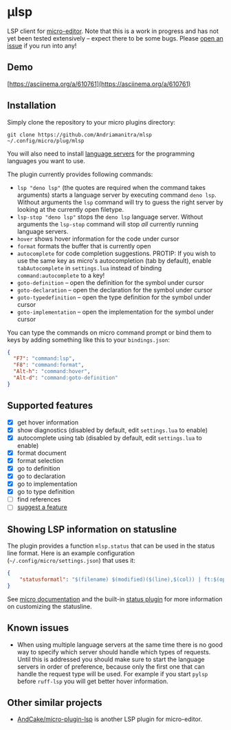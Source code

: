 # µlsp

LSP client for [micro-editor](https://github.com/zyedidia/micro).
Note that this is a work in progress and has not yet been tested extensively – expect there to be some bugs.
Please [open an issue](https://github.com/Andriamanitra/mlsp/issues/new) if you run into any!

## Demo

[https://asciinema.org/a/610761](https://asciinema.org/a/610761)

## Installation

Simply clone the repository to your micro plugins directory:

```
git clone https://github.com/Andriamanitra/mlsp ~/.config/micro/plug/mlsp
```

You will also need to install [language servers](LanguageServers.md) for the
programming languages you want to use.

The plugin currently provides following commands:

- `lsp "deno lsp"` (the quotes are required when the command takes arguments)
  starts a language server by executing command `deno lsp`. Without arguments
  the `lsp` command will try to guess the right server by looking at the
  currently open filetype.
- `lsp-stop "deno lsp"` stops the `deno lsp` language server. Without arguments
  the `lsp-stop` command will stop _all_ currently running language servers.
- `hover` shows hover information for the code under cursor
- `format` formats the buffer that is currently open
- `autocomplete` for code completion suggestions. PROTIP: If you wish to use the
  same key as micro's autocompletion (tab by default), enable `tabAutocomplete`
  in `settings.lua` instead of binding `command:autocomplete` to a key!
- `goto-definition` – open the definition for the symbol under cursor
- `goto-declaration` – open the declaration for the symbol under cursor
- `goto-typedefinition` – open the type definition for the symbol under cursor
- `goto-implementation` – open the implementation for the symbol under cursor

You can type the commands on micro command prompt or bind them to keys by adding
something like this to your `bindings.json`:

```json
{
  "F7": "command:lsp",
  "F8": "command:format",
  "Alt-h": "command:hover",
  "Alt-d": "command:goto-definition"
}
```

## Supported features

- [x] get hover information
- [x] show diagnostics (disabled by default, edit `settings.lua` to enable)
- [x] autocomplete using tab (disabled by default, edit `settings.lua` to enable)
- [x] format document
- [x] format selection
- [x] go to definition
- [x] go to declaration
- [x] go to implementation
- [x] go to type definition
- [ ] find references
- [ ] [suggest a feature](https://github.com/Andriamanitra/mlsp/issues/new)

## Showing LSP information on statusline

The plugin provides a function `mlsp.status` that can be used in the status line format.
Here is an example configuration (`~/.config/micro/settings.json`) that uses it:

```json
{
    "statusformatl": "$(filename) $(modified)($(line),$(col)) | ft:$(opt:filetype) | µlsp:$(mlsp.status)"
}
```

See [micro documentation](https://github.com/zyedidia/micro/blob/master/runtime/help/options.md)
and the built-in [status plugin](https://github.com/zyedidia/micro/blob/master/runtime/plugins/status/help/status.md)
for more information on customizing the statusline.

## Known issues

- When using multiple language servers at the same time there is no good way to
  specify which server should handle which types of requests. Until this is
  addressed you should make sure to start the language servers in order of
  preference, because only the first one that can handle the request type will
  be used. For example if you start `pylsp` before `ruff-lsp` you will get better
  hover information.

## Other similar projects

* [AndCake/micro-plugin-lsp](https://github.com/AndCake/micro-plugin-lsp) is another LSP plugin for micro-editor.
